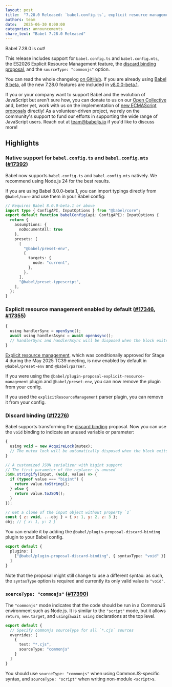 ```yaml
---
layout: post
title:  "7.28.0 Released: `babel.config.ts`, explicit resource management, and discard binding proposal"
authors: team
date:   2025-06-30 0:00:00
categories: announcements
share_text: "Babel 7.28.0 Released"
---
```


Babel 7.28.0 is out!

This release includes support for `babel.config.ts` and `babel.config.mts`, the ES2026 Explicit Resource Management feature, the [discard binding proposal](https://github.com/tc39/proposal-discard-binding), and the `sourceType: "commonjs"` option.

You can read the whole changelog [on GitHub](https://github.com/babel/babel/releases/tag/v7.28.0). If you are already using [Babel 8 beta](https://babeljs.io/blog/2025/05/30/babel-8-beta), all the new 7.28.0 features are included in [v8.0.0-beta.1](https://github.com/babel/babel/releases/tag/v8.0.0-beta.1).

<!-- truncate -->

If you or your company want to support Babel and the evolution of JavaScript but aren't sure how, you can donate to us on our [Open Collective](https://github.com/babel/babel?sponsor=1) and, better yet, work with us on the implementation of [new ECMAScript proposals](https://github.com/babel/proposals) directly! As a volunteer-driven project, we rely on the community's support to fund our efforts in supporting the wide range of JavaScript users. Reach out at [team@babeljs.io](mailto:team@babeljs.io) if you'd like to discuss more!

## Highlights

### Native support for `babel.config.ts` and `babel.config.mts` ([#17392](https://github.com/babel/babel/pull/17392))

Babel now supports `babel.config.ts` and `babel.config.mts` natively. We recommend using Node.js 24 for the best results.

If you are using Babel 8.0.0-beta.1, you can import typings directly from `@babel/core` and use them in your Babel config:

```ts title="babel.config.ts"
// Requires Babel 8.0.0-beta.1 or above
import type { ConfigAPI, InputOptions } from "@babel/core";
export default function babelConfig(api: ConfigAPI): InputOptions {
  return {
    assumptions: {
      noDocumentAll: true
    },
    presets: [
      [
        "@babel/preset-env",
        {
          targets: {
            node: "current",
          },
        },
      ],
      "@babel/preset-typescript",
    ],
  };
}
```

### Explicit resource management enabled by default ([#17346](https://github.com/babel/babel/pull/17346), [#17355](https://github.com/babel/babel/pull/17355))

```js title="input.mjs"
{
  using handlerSync = openSync();
  await using handlerAsync = await openAsync();
  // handlerSync and handlerAsync will be disposed when the block exits
}
```

[Explicit resource management](https://github.com/tc39/proposal-explicit-resource-management/), which was conditionally approved for Stage 4 during the May 2025 TC39 meeting, is now enabled by default in `@babel/preset-env` and `@babel/parser`.

If you were using the `@babel/plugin-proposal-explicit-resource-management` plugin and `@babel/preset-env`, you can now remove the plugin from your config.

If you used the `explicitResourceManagement` parser plugin, you can remove it from your config.

### Discard binding ([#17276](https://github.com/babel/babel/pull/17276))

Babel supports transforming the [discard binding](https://github.com/tc39/proposal-discard-binding) proposal. Now you can use the `void` binding to indicate an unused variable or parameter:

```js title="example.mjs"
{
  using void = new AcquireLock(mutex);
  // The mutex lock will be automatically disposed when the block exits
}

// A customized JSON serializer with bigint support
// The first parameter of the replacer is unused
JSON.stringify(input, (void, value) => {
  if (typeof value === "bigint") {
    return value.toString();
  } else {
    return value.toJSON();
  }
});

// Get a clone of the input object without property `z`
const { z: void, ...obj } = { x: 1, y: 2, z: 3 };
obj; // { x: 1, y: 2 }
```

You can enable it by adding the `@babel/plugin-proposal-discard-binding` plugin to your Babel config.

```ts title="babel.config.ts"
export default {
  plugins: [
    ["@babel/plugin-proposal-discard-binding", { syntaxType: "void" }]
  ]
}
```

Note that the proposal might still change to use a different syntax: as such, the `syntaxType` option is required and currently its only valid value is `"void"`.

### `sourceType: "commonjs"` ([#17390](https://github.com/babel/babel/pull/17390))

The `"commonjs"` mode indicates that the code should be run in a CommonJS environment such as Node.js. It is similar to the `"script"` mode, but it allows `return`, `new.target`, and `using`/`await using` declarations at the top level.

```ts title="babel.config.ts"
export default {
  // Specify commonjs sourceType for all `*.cjs` sources
  overrides: [
    {
      test: "*.cjs",
      sourceType: "commonjs"
    }
  ]
}
```

You should use `sourceType: "commonjs"` when using CommonJS-specific syntax, and `sourceType: "script"` when writing non-module `<script>`s.
